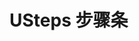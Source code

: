 # USteps 步骤条

<u-h2-tabs router>
    <u-h2-tab title="基础示例" to="/components/u-steps/examples"></u-h2-tab>
    <u-h2-tab title="API" to="/components/u-steps/api"></u-h2-tab>
</u-h2-tabs>

<router-view></router-view>
